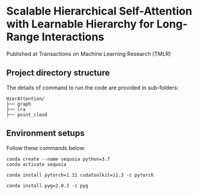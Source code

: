 # Scalable Hierarchical Self-Attention with Learnable Hierarchy for Long-Range Interactions

Published at Transactions on Machine Learning Research (TMLR)

## Project directory structure
The details of command to run the code are provided in sub-folders:
```text
HierAttention/
├── graph
├── lra
├── point_cloud
```

## Environment setups

Follow these commands below:
```
conda create --name sequoia python=3.7
conda activate sequoia

conda install pytorch=1.11 cudatoolkit=11.3 -c pytorch

conda install pyg=2.0.3 -c pyg
```
